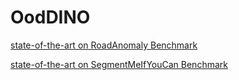 # OodDINO

[state-of-the-art on RoadAnomaly Benchmark](https://paperswithcode.com/sota/anomaly-detection-on-road-anomaly)

[state-of-the-art on SegmentMeIfYouCan Benchmark](https://segmentmeifyoucan.com/leaderboard)
